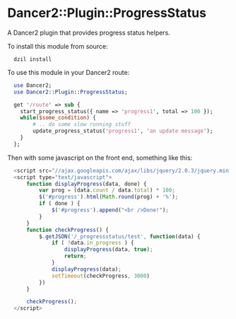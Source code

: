 Dancer2::Plugin::ProgressStatus
==============================

A Dancer2 plugin that provides progress status helpers.

To install this module from source:

````shell
  dzil install
````

To use this module in your Dancer2 route:

````perl
  use Dancer2;
  use Dancer2::Plugin::ProgressStatus;

  get '/route' => sub {
    start_progress_status({ name => 'progress1', total => 100 });
    while($some_condition) {
        # .. do some slow running stuff
        update_progress_status('progress1', 'an update message');
    }
  };
````

Then with some javascript on the front end, something like this:

````javascript
  <script src="//ajax.googleapis.com/ajax/libs/jquery/2.0.3/jquery.min.js"></script>
  <script type="text/javascript">
      function displayProgress(data, done) {
          var prog = (data.count / data.total) * 100;
          $('#progress').html(Math.round(prog) + '%');
          if ( done ) {
              $('#progress').append("<br />Done!");
          }
      }
      function checkProgress() {
          $.getJSON('/_progressstatus/test', function(data) {
              if ( !data.in_progress ) {
                  displayProgress(data, true);
                  return;
              }
              displayProgress(data);
              setTimeout(checkProgress, 3000)
          })
      }

      checkProgress();
  </script>
````
